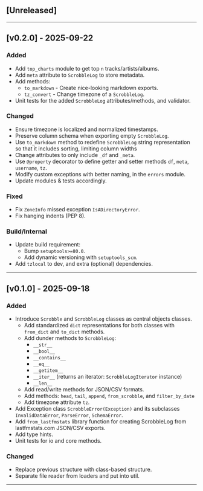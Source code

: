 ## [Unreleased]

---

## [v0.2.0] - 2025-09-22

### Added

- Add `top_charts` module to get top `n` tracks/artists/albums.
- Add `meta` attribute to `ScrobbleLog` to store metadata.
- Add methods:
    - `to_markdown` - Create nice-looking markdown exports.
    - `tz_convert` - Change timezone of a `ScrobbleLog`.
- Unit tests for the added `ScrobbleLog` attributes/methods, and validator.

### Changed

- Ensure timezone is localized and normalized timestamps.
- Preserve column schema when exporting empty `ScrobbleLog`.
- Use `to_markdown` method to redefine `ScrobbleLog` string representation so that it includes sorting, limiting column widths
- Change attributes to only include `_df` and `_meta`.
- Use `@property` decorator to define getter and setter methods `df`, `meta`, `username`, `tz`.
- Modify custom exceptions with better naming, in the `errors` module.
- Update modules & tests accordingly.

### Fixed

- Fix `ZoneInfo` missed exception `IsADirectoryError`.
- Fix hanging indents (PEP 8).

### Build/Internal

- Update build requirement:
    - Bump `setuptools>=80.0`.
    - Add dynamic versioning with `setuptools_scm`.
- Add `tzlocal` to dev, and extra (optional) dependencies.

---

## [v0.1.0] - 2025-09-18

### Added

- Introduce `Scrobble` and `ScrobbleLog` classes as central objects classes.
    - Add standardized `dict` representations for both classes with `from_dict` and `to_dict` methods.
    - Add dunder methods to `ScrobbleLog`:
        - `__str__`
        - `__bool__`
        - `__contains__`
        - `__eq__`
        - `__getitem__`
        - `__iter__`    (returns an iterator: `ScrobbleLogIterator` instance)
        - `__len__`
    - Add read/write methods for JSON/CSV formats.
    - Add methods: `head`, `tail`, `append`, `from_scrobble`, and `filter_by_date`
    - Add timezone attribute `tz`.
- Add Exception class `ScrobbleError(Exception)` and its subclasses `InvalidDataError`, `ParseError`, `SchemaError`.
- Add `from_lastfmstats` library function for creating ScrobbleLog from lastfmstats.com JSON/CSV exports.
- Add type hints.
- Unit tests for io and core methods.

### Changed

- Replace previous structure with class-based structure.
- Separate file reader from loaders and put into util.

---

